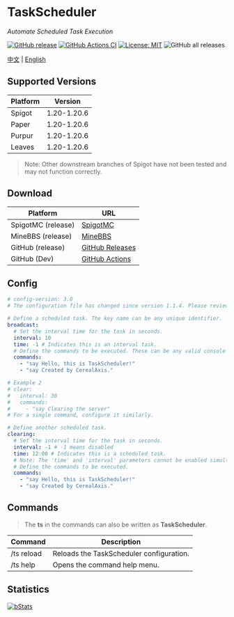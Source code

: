 # TaskScheduler 

_Automate Scheduled Task Execution_

[![GitHub release](https://img.shields.io/github/v/release/CerealAxis/TaskScheduler?style=flat-square)](https://github.com/CerealAxis/TaskScheduler/releases)
[![GitHub Actions CI](https://img.shields.io/github/actions/workflow/status/CerealAxis/TaskScheduler/dev-build.yml?style=flat-square)](https://github.com/CerealAxis/TaskScheduler/actions)
[![License: MIT](https://img.shields.io/badge/license-MIT-yellow.svg)](https://github.com/CerealAxis/TaskScheduler)
![GitHub all releases](https://img.shields.io/github/downloads/CerealAxis/TaskScheduler/total?style=flat-square)

[中文](README_CN.md) | [English](README.md)

## Supported Versions

| Platform | Version     |
|----------|-------------|
| Spigot   | 1.20-1.20.6 |
| Paper    | 1.20-1.20.6 |
| Purpur   | 1.20-1.20.6 |
| Leaves   | 1.20-1.20.6 |

> Note: Other downstream branches of Spigot have not been tested and may not function correctly.

## Download

| Platform           | URL                                                                        |
|--------------------|----------------------------------------------------------------------------|
| SpigotMC (release) | [SpigotMC](https://www.spigotmc.org/resources/taskscheduler.115092/)       |
| MineBBS (release)  | [MineBBS](https://www.minebbs.com/resources/taskscheduler.6088/)           |
| GitHub (release)   | [GitHub Releases](https://github.com/CerealAxis/TaskScheduler/releases)    |
| GitHub (Dev)       | [GitHub Actions](https://github.com/CerealAxis/TaskScheduler/actions)      |

## Config

```yml
# config-version: 3.0
# The configuration file has changed since version 1.1.4. Please review and update before use.

# Define a scheduled task. The key name can be any unique identifier.
broadcast:
  # Set the interval time for the task in seconds.
  interval: 10
  time: -1 # Indicates this is an interval task.
  # Define the commands to be executed. These can be any valid console commands.
  commands:
    - "say Hello, this is TaskScheduler!"
    - "say Created by CerealAxis."

# Example 2
# clear:
#   interval: 30
#   commands:
#     - "say Clearing the server"
# For a single command, configure it similarly.

# Define another scheduled task.
clearing:
  # Set the interval time for the task in seconds.
  interval: -1 # -1 means disabled
  time: 12:00 # Indicates this is a scheduled task.
  # Note: The 'time' and 'interval' parameters cannot be enabled simultaneously.
  # Define the commands to be executed.
  commands:
    - "say Hello, this is TaskScheduler!"
    - "say Created by CerealAxis."
```

## Commands

> The **ts** in the commands can also be written as **TaskScheduler**.

| Command    | Description                               |
|------------|-------------------------------------------|
| /ts reload | Reloads the TaskScheduler configuration.  |
| /ts help   | Opens the command help menu.              |

## Statistics

[![bStats](https://bstats.org/signatures/bukkit/TaskScheduler.svg)](https://bstats.org/plugin/bukkit/TaskScheduler/20876)
